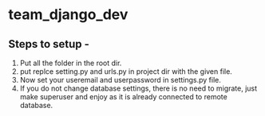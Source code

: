 # team_django_dev

## Steps to setup - 
1. Put all the folder in the root dir.
2. put replce setting.py and urls.py in project dir with the given file.
3. Now set your useremail and userpassword in settings.py file.
4. If you do not change database settings, there is no need to migrate, just make superuser and enjoy as it is already connected to remote database.
